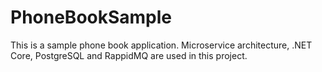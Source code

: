 # PhoneBookSample
 This is a sample phone book application. Microservice architecture, .NET Core, PostgreSQL and RappidMQ are used in this project.
